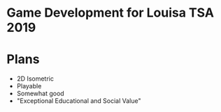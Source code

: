 # Game Development for Louisa TSA 2019

# Plans
* 2D Isometric
* Playable
* Somewhat good
* "Exceptional Educational and Social Value"
